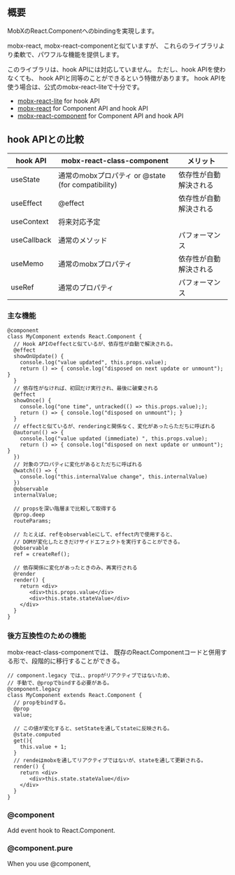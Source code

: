 ## 概要

MobXのReact.Componentへのbindingを実現します。

mobx-react, mobx-react-componentと似ていますが、
これらのライブラリより柔軟で、パワフルな機能を提供します。

このライブラリは、hook APIには対応していません。
ただし、hook APIを使わなくても、
hook APIと同等のことができるという特徴があります。
hook APIを使う場合は、公式のmobx-react-liteで十分です。

* [mobx-react-lite](https://github.com/mobxjs/mobx/tree/main/packages/mobx-react-lite) for hook API
* [mobx-react](https://github.com/mobxjs/mobx/tree/main/packages/mobx-react) for Component API and hook API
* [mobx-react-component](https://github.com/xaviergonz/mobx-react-component) for Component API and hook API

## hook APIとの比較


| hook API | mobx-react-class-component | メリット |
| ---- | ---- | ---- |
| useState | 通常のmobxプロパティ or @state (for compatibility)  | 依存性が自動解決される |
| useEffect | @effect | 依存性が自動解決される |
| useContext | 将来対応予定 | |
| useCallback | 通常のメソッド | パフォーマンス |
| useMemo | 通常のmobxプロパティ | 依存性が自動解決される |
| useRef | 通常のプロパティ | パフォーマンス |


### 主な機能

```
@component
class MyComponent extends React.Component {
  // Hook APIのeffectと似ているが、依存性が自動で解決される。
  @effect
  showOnUpdate() {
    console.log("value updated", this.props.value);
    return () => { console.log("disposed on next update or unmount"); }
  }
  // 依存性がなければ、初回だけ実行され、最後に破棄される
  @effect
  showOnce() {
    console.log("one time", untracked(() => this.props.value););
    return () => { console.log("disposed on unmount"); }
  }
  // effectと似ているが、renderingと関係なく、変化があったらただちに呼ばれる
  @autorun(() => {
    console.log("value updated (immediate) ", this.props.value);
    return () => { console.log("disposed on next update or unmount"); }
  })
  // 対象のプロパティに変化があるとただちに呼ばれる
  @watch(() => {
    console.log("this.internalValue change", this.internalValue)
  })
  @observable
  internalValue;

  // propsを深い階層まで比較して取得する
  @prop.deep
  routeParams;

  // たとえば、refをobservableにして、effect内で使用すると、
  // DOMが変化したときだけサイドエフェクトを実行することができる。
  @observable
  ref = createRef();

  // 依存関係に変化があったときのみ、再実行される
  @render
  render() {
    return <div>
       <div>this.props.value</div>
       <div>this.state.stateValue</div>
    </div>
  }
}
```

### 後方互換性のための機能

mobx-react-class-componentでは、
既存のReact.Componentコードと併用する形で、段階的に移行することができる。

```
// component.legacy では、、propがリアクティブではないため、
// 手動で、@propでbindする必要がある。
@component.legacy
class MyComponent extends React.Component {
  // propをbindする。
  @prop
  value;

  // この値が変化すると、setStateを通してstateに反映される。
  @state.computed
  get(){
    this.value + 1;
  }
  // rendeはmobxを通してリアクティブではないが、stateを通して更新される。
  render() {
    return <div>
       <div>this.state.stateValue</div>
    </div>
  }
}
```

### @component
Add event hook to React.Component.


### @component.pure

When you use @component, 